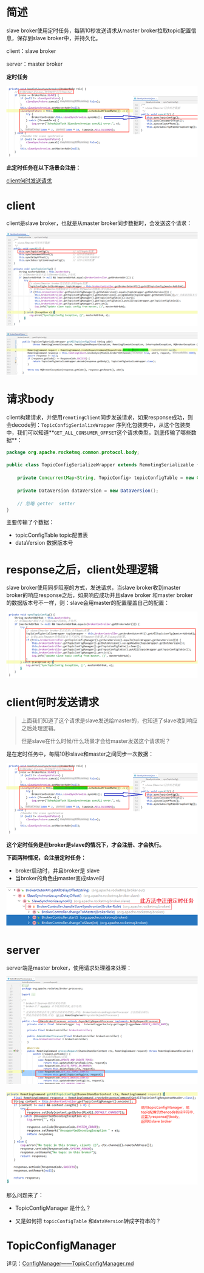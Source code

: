 # 简述

slave broker使用定时任务，每隔10秒发送请求从master broker拉取topic配置信息，保存到slave broker中，并持久化。

client：slave broker

server：master broker



**定时任务**

![image-20211209185724321](images/image-20211209185724321.png)





**此定时任务在以下场景会注册：**

[client何时发送请求](#client%E4%BD%95%E6%97%B6%E5%8F%91%E9%80%81%E8%AF%B7%E6%B1%82)







# client

client是slave broker，也就是从master broker同步数据时，会发送这个请求：

![image-20211207091511833](images/image-20211207091511833.png)

![image-20211207091603278](images/image-20211207091603278.png)



# 请求body

client构建请求，并使用`remotingClient`同步发送请求，如果response成功，则会decode到：`TopicConfigSerializeWrapper` 序列化包装类中，从这个包装类中，我们可以知道**`GET_ALL_CONSUMER_OFFSET`这个请求类型，到底传输了哪些数据**：

```java
package org.apache.rocketmq.common.protocol.body;

public class TopicConfigSerializeWrapper extends RemotingSerializable {
    
    private ConcurrentMap<String, TopicConfig> topicConfigTable = new ConcurrentHashMap<>();
    
    private DataVersion dataVersion = new DataVersion();

    // 忽略 getter  setter
}
```

主要传输了个数据：

- topicConfigTable        topic配置表
- dataVersion                 数据版本号



# response之后，client处理逻辑

slave broker使用同步阻塞的方式，发送请求，当slave broker收到master broker的响应response之后，如果响应成功并且slave broker 和master broker的数据版本号不一样，则：slave会用master的配置覆盖自己的配置：

![org.apache.rocketmq.broker.slave.SlaveSynchronize#syncTopicConfig](images/image-20211207094313091.png)





# client何时发送请求

> 上面我们知道了这个请求是slave发送给master的，也知道了slave收到响应之后处理逻辑。
>
> 但是slave在什么时候/什么场景才会给master发送这个请求呢？

是在定时任务中，每隔10秒slave和master之间同步一次数据：

![image-20211209185724321](images/image-20211209185724321.png)

**这个定时任务是在broker是slave的情况下，才会注册、才会执行。**

**下面两种情况，会注册定时任务：**

- broker启动时，并且broker是 slave
- 当broker的角色由master变成slave时

![image-20211202185024295](images/image-20211202185024295.png)









# server

server端是master broker，使用请求处理器来处理：

![image-20211207092545622](images/image-20211207092545622.png)

![image-20211207092924619](images/image-20211207092924619.png)

那么问题来了：

- TopicConfigManager 是什么？

- 又是如何把 `topicConfigTable` 和`dataVersion`转成字符串的？

# TopicConfigManager 

详见：[ConfigManager——TopicConfigManager.md](../../配置管理ConfigManager/TopicConfigManager.md)

